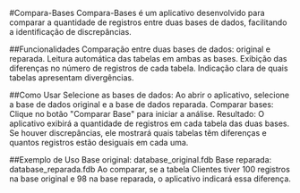 #Compara-Bases
Compara-Bases é um aplicativo desenvolvido para comparar a quantidade de registros entre duas bases de dados, facilitando a identificação de discrepâncias.

##Funcionalidades
Comparação entre duas bases de dados: original e reparada.
Leitura automática das tabelas em ambas as bases.
Exibição das diferenças no número de registros de cada tabela.
Indicação clara de quais tabelas apresentam divergências.

##Como Usar
Selecione as bases de dados: Ao abrir o aplicativo, selecione a base de dados original e a base de dados reparada.
Comparar bases: Clique no botão "Comparar Base" para iniciar a análise.
Resultado: O aplicativo exibirá a quantidade de registros em cada tabela das duas bases. Se houver discrepâncias, ele mostrará quais tabelas têm diferenças e quantos registros estão desiguais em cada uma.

##Exemplo de Uso
Base original: database_original.fdb
Base reparada: database_reparada.fdb
Ao comparar, se a tabela Clientes tiver 100 registros na base original e 98 na base reparada, o aplicativo indicará essa diferença.
